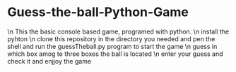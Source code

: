 # Guess-the-ball-Python-Game
\n This the basic console based game, programed with python.
\n install  the  pyhton
\n clone this repository in the directory  you needed and pen the shell and run the guessTheball.py program to  start the game
\n guess in which box amog te three boxes the ball is located
\n enter your guess and check it and enjjoy the game
